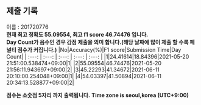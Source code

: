 


  
## 제출 기록  
이름 : 201720776  
**현재 최고 정확도 55.09554, 최고 f1 score 46.74476 입니다.**  
**Day Count가 음수인 경우 감점 제출을 의미 합니다.(해당 날짜에 많이 제출 할 수록 페널티 점수가 커집니다.)**
|No|Accuracy(%)|F1 score|Submission Time|Day Count|
| :---: | :---: | :---: | :---: | :---: |
|1|24.41614|18.84396|2021-05-20 21:51:00.538474+09:00|1|
|2|55.09554|46.74476|2021-05-20 21:56:11.943697+09:00|2|
|3|45.22293|41.34672|2021-06-11 20:10:00.254048+09:00|1|
|4|54.03397|41.50894|2021-06-11 20:34:13.528877+09:00|2|


**점수는 소숫점 5자리 까지 출력됩니다.**
**Time zone is seoul,korea (UTC+9:00)**

